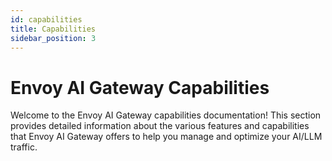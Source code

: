 ```yaml
---
id: capabilities
title: Capabilities
sidebar_position: 3
---
```


# Envoy AI Gateway Capabilities

Welcome to the Envoy AI Gateway capabilities documentation! This section provides detailed information about the various features and capabilities that Envoy AI Gateway offers to help you manage and optimize your AI/LLM traffic.

